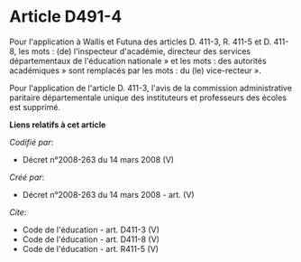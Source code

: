 # Article D491-4

Pour l'application à Wallis et Futuna des articles D. 411-3, R. 411-5 et D. 411-8, les mots :  (de) l'inspecteur d'académie,
directeur des services départementaux de l'éducation nationale » et les mots :  des autorités académiques » sont remplacés
par les mots :  du (le) vice-recteur ». 

Pour l'application de l'article D. 411-3, l'avis de la commission administrative paritaire départementale unique des
instituteurs et professeurs des écoles est supprimé.

**Liens relatifs à cet article**

_Codifié par_:

  - Décret n°2008-263 du 14 mars 2008 (V)

_Créé par_:

  - Décret n°2008-263 du 14 mars 2008 - art. (V)

_Cite_:

  - Code de l'éducation - art. D411-3 (V)
  - Code de l'éducation - art. D411-8 (V)
  - Code de l'éducation - art. R411-5 (V)
